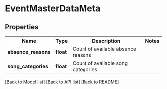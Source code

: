 # EventMasterDataMeta

## Properties
Name | Type | Description | Notes
------------ | ------------- | ------------- | -------------
**absence_reasons** | **float** | Count of available absence reasons | 
**song_categories** | **float** | Count of available song categories | 

[[Back to Model list]](../../README.md#documentation-for-models) [[Back to API list]](../../README.md#documentation-for-api-endpoints) [[Back to README]](../../README.md)

